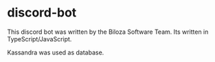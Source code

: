 # discord-bot

This discord bot was written by the Biloza Software Team. 
Its written in TypeScript/JavaScript.

Kassandra was used as database.
